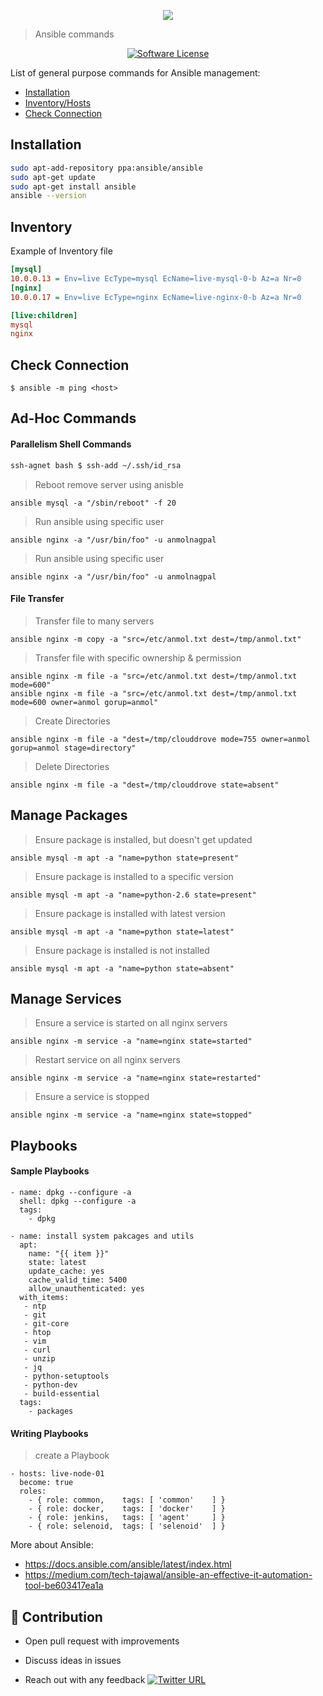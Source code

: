 <p align="center"><img src="https://i.imgur.com/xYb2PRb.png" /></p>

> Ansible commands

<p align="center">
    <a href="LICENSE.md">
      <img src="https://img.shields.io/badge/license-MIT-brightgreen.svg?style=flat-square" alt="Software License">
    </a>
</p>

List of general purpose commands for Ansible management:

- [Installation](#installation)
- [Inventory/Hosts](#inventory)
- [Check Connection](#check-connection)

## Installation

```bash
sudo apt-add-repository ppa:ansible/ansible
sudo apt-get update
sudo apt-get install ansible
ansible --version
```

## Inventory

Example of Inventory file

```ini
[mysql]
10.0.0.13 = Env=live EcType=mysql EcName=live-mysql-0-b Az=a Nr=0
[nginx]
10.0.0.17 = Env=live EcType=nginx EcName=live-nginx-0-b Az=a Nr=0

[live:children] 
mysql
nginx
```

## Check Connection

```yamlex
$ ansible -m ping <host>
```

## Ad-Hoc Commands

#### Parallelism Shell Commands

```bash
ssh-agnet bash $ ssh-add ~/.ssh/id_rsa
```
> Reboot remove server using anisble
```yamlex
ansible mysql -a "/sbin/reboot" -f 20
```
> Run ansible using specific user
```yamlex
ansible nginx -a "/usr/bin/foo" -u anmolnagpal
```   
> Run ansible using specific user
```yamlex
ansible nginx -a "/usr/bin/foo" -u anmolnagpal
```   
#### File Transfer

> Transfer file to many servers
```yamlex
ansible nginx -m copy -a "src=/etc/anmol.txt dest=/tmp/anmol.txt"
```
> Transfer file with specific ownership & permission
```yamlex
ansible nginx -m file -a "src=/etc/anmol.txt dest=/tmp/anmol.txt mode=600"
ansible nginx -m file -a "src=/etc/anmol.txt dest=/tmp/anmol.txt mode=600 owner=anmol gorup=anmol"
```
> Create Directories 
```yamlex
ansible nginx -m file -a "dest=/tmp/clouddrove mode=755 owner=anmol gorup=anmol stage=directory"
```
> Delete Directories
```yamlex
ansible nginx -m file -a "dest=/tmp/clouddrove state=absent"
```

## Manage Packages

> Ensure package is installed, but doesn't get updated
```yamlex
ansible mysql -m apt -a "name=python state=present"
```
> Ensure package is installed to a specific version
```yamlex
ansible mysql -m apt -a "name=python-2.6 state=present"
```
> Ensure package is installed with latest version
```yamlex
ansible mysql -m apt -a "name=python state=latest"
```
> Ensure package is installed is not installed
```yamlex
ansible mysql -m apt -a "name=python state=absent"
```

## Manage Services

> Ensure a service is started on all nginx servers
```yamlex
ansible nginx -m service -a "name=nginx state=started"
```
> Restart service on all nginx servers
```yamlex
ansible nginx -m service -a "name=nginx state=restarted"
```
> Ensure a service is stopped
```yamlex
ansible nginx -m service -a "name=nginx state=stopped"
```

## Playbooks

#### Sample Playbooks

```yamlex
- name: dpkg --configure -a
  shell: dpkg --configure -a
  tags:
    - dpkg

- name: install system pakcages and utils
  apt:
    name: "{{ item }}"
    state: latest
    update_cache: yes
    cache_valid_time: 5400
    allow_unauthenticated: yes
  with_items:
   - ntp
   - git
   - git-core
   - htop
   - vim
   - curl
   - unzip
   - jq
   - python-setuptools
   - python-dev
   - build-essential
  tags:
    - packages
```

#### Writing Playbooks
> create a Playbook
```yamlex
- hosts: live-node-01
  become: true
  roles:
    - { role: common,    tags: [ 'common'    ] }
    - { role: docker,    tags: [ 'docker'    ] }
    - { role: jenkins,   tags: [ 'agent'     ] }
    - { role: selenoid,  tags: [ 'selenoid'  ] }
```
More about Ansible: 

- https://docs.ansible.com/ansible/latest/index.html
- https://medium.com/tech-tajawal/ansible-an-effective-it-automation-tool-be603417ea1a

## 👬 Contribution
- Open pull request with improvements
- Discuss ideas in issues

- Reach out with any feedback [![Twitter URL](https://img.shields.io/twitter/url/https/twitter.com/anmol_nagpal.svg?style=social&label=Follow%20%40anmol_nagpal)](https://twitter.com/anmol_nagpal)
